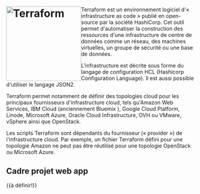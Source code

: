 # <img src="Terraform_Logo.svg.png" alt="Terraform" width="200" style="float: left"/>

Terraform est un environnement logiciel d'« infrastructure as code » publié en open-source par la société HashiCorp. Cet outil permet d'automatiser la construction des ressources d'une infrastructure de centre de données comme un réseau, des machines virtuelles, un groupe de sécurité ou une base de données.

L'infrastructure est décrite sous forme du langage de configuration HCL (Hashicorp Configuration Language). Il est aussi possible d'utiliser le langage JSON2.

Terraform permet notamment de définir des topologies cloud pour les principaux fournisseurs d'infrastructure cloud, tels qu'Amazon Web Services, IBM Cloud (anciennement Bluemix ), Google Cloud Platform, Linode, Microsoft Azure, Oracle Cloud Infrastructure, OVH ou VMware, vSphere ainsi que OpenStack.

Les scripts Terraform sont dépendants du fournisseur (« provider ») de l'infrastructure cloud. Par exemple, un fichier Terraform défini pour une topologie Amazon ne peut pas être réutilisé pour une topologie OpenStack ou Microsoft Azure.




## Cadre projet web app

{{à définir!}}